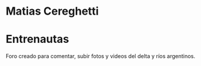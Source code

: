 # Matias Cereghetti
# Entrenautas

Foro creado para comentar, subir fotos y videos del delta y ríos argentinos.

